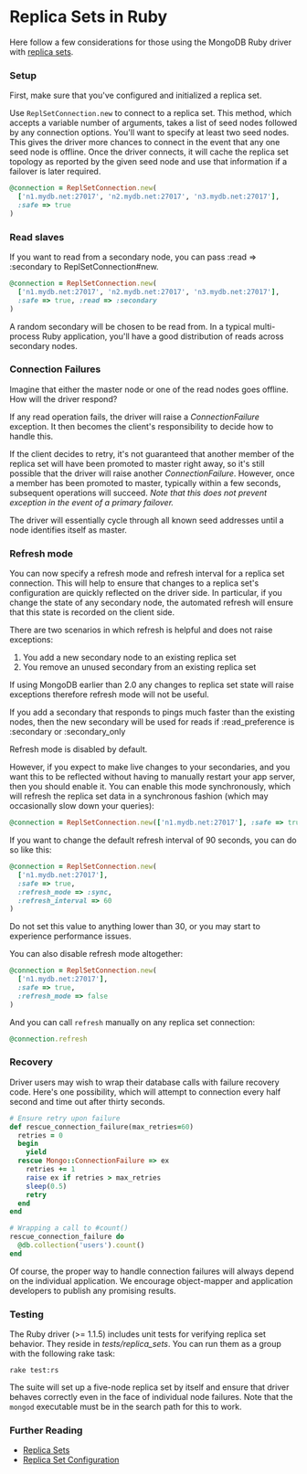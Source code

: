 # Replica Sets in Ruby

Here follow a few considerations for those using the MongoDB Ruby driver with [replica sets](http://www.mongodb.org/display/DOCS/Replica+Sets).

### Setup

First, make sure that you've configured and initialized a replica set.

Use `ReplSetConnection.new` to connect to a replica set. This method, which accepts a variable number of arguments,
takes a list of seed nodes followed by any connection options. You'll want to specify at least two seed nodes. This gives
the driver more chances to connect in the event that any one seed node is offline. Once the driver connects, it will
cache the replica set topology as reported by the given seed node and use that information if a failover is later required.
```ruby
@connection = ReplSetConnection.new(
  ['n1.mydb.net:27017', 'n2.mydb.net:27017', 'n3.mydb.net:27017'],
  :safe => true
)
```
### Read slaves

If you want to read from a secondary node, you can pass :read => :secondary to ReplSetConnection#new.
```ruby
@connection = ReplSetConnection.new(
  ['n1.mydb.net:27017', 'n2.mydb.net:27017', 'n3.mydb.net:27017'],
  :safe => true, :read => :secondary
)
```
A random secondary will be chosen to be read from. In a typical multi-process Ruby application, you'll have a good distribution of reads across secondary nodes.

### Connection Failures

Imagine that either the master node or one of the read nodes goes offline. How will the driver respond?

If any read operation fails, the driver will raise a *ConnectionFailure* exception. It then becomes the client's responsibility to decide how to handle this.

If the client decides to retry, it's not guaranteed that another member of the replica set will have been promoted to master right away, so it's still possible that the driver will raise another *ConnectionFailure*. However, once a member has been promoted to master, typically within a few seconds, subsequent operations will succeed. *Note that this does not prevent
exception in the event of a primary failover.*

The driver will essentially cycle through all known seed addresses until a node identifies itself as master.

### Refresh mode

You can now specify a refresh mode and refresh interval for a replica set connection. This will help to ensure that
changes to a replica set's configuration are quickly reflected on the driver side. In particular, if you change
the state of any secondary node, the automated refresh will ensure that this state is recorded on the client side.

There are two scenarios in which refresh is helpful and does not raise exceptions:

1. You add a new secondary node to an existing replica set
2. You remove an unused secondary from an existing replica set

If using MongoDB earlier than 2.0 any changes to replica set state will raise exceptions therefore refresh mode will not be useful.

If you add a secondary that responds to pings much faster than the existing nodes, then the new secondary will
be used for reads if :read_preference is :secondary or :secondary_only

Refresh mode is disabled by default.

However, if you expect to make live changes to your secondaries, and you want this to be reflected without
having to manually restart your app server, then you should enable it. You can enable this mode
synchronously, which will refresh the replica set data in a synchronous fashion (which may
occasionally slow down your queries):
```ruby
@connection = ReplSetConnection.new(['n1.mydb.net:27017'], :safe => true, :refresh_mode => :sync)
```
If you want to change the default refresh interval of 90 seconds, you can do so like this:
```ruby
@connection = ReplSetConnection.new(
  ['n1.mydb.net:27017'],
  :safe => true,
  :refresh_mode => :sync,
  :refresh_interval => 60
)
```
Do not set this value to anything lower than 30, or you may start to experience performance issues.

You can also disable refresh mode altogether:
```ruby
@connection = ReplSetConnection.new(
  ['n1.mydb.net:27017'],
  :safe => true,
  :refresh_mode => false
)
```
And you can call `refresh` manually on any replica set connection:
```ruby
@connection.refresh
```
### Recovery

Driver users may wish to wrap their database calls with failure recovery code. Here's one possibility, which will attempt to connection
every half second and time out after thirty seconds.
```ruby
# Ensure retry upon failure
def rescue_connection_failure(max_retries=60)
  retries = 0
  begin
    yield
  rescue Mongo::ConnectionFailure => ex
    retries += 1
    raise ex if retries > max_retries
    sleep(0.5)
    retry
  end
end

# Wrapping a call to #count()
rescue_connection_failure do
  @db.collection('users').count()
end
```
Of course, the proper way to handle connection failures will always depend on the individual application. We encourage object-mapper and application developers to publish any promising results.

### Testing

The Ruby driver (>= 1.1.5) includes unit tests for verifying replica set behavior. They reside in *tests/replica_sets*. You can run them as a group with the following rake task:

    rake test:rs

The suite will set up a five-node replica set by itself and ensure that driver behaves correctly even in the face
of individual node failures. Note that the `mongod` executable must be in the search path for this to work.

### Further Reading

* [Replica Sets](http://www.mongodb.org/display/DOCS/Replica+Set+Configuration)
* [Replica Set Configuration](http://www.mongodb.org/display/DOCS/Replica+Set+Configuration)